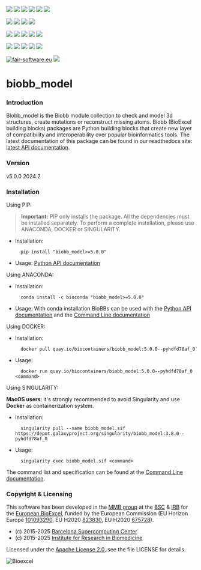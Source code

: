 [![](https://img.shields.io/github/v/tag/bioexcel/biobb_model?label=Version)](https://GitHub.com/bioexcel/biobb_model/tags/)
[![](https://img.shields.io/pypi/v/biobb-model.svg?label=Pypi)](https://pypi.python.org/pypi/biobb-model/)
[![](https://img.shields.io/conda/vn/bioconda/biobb_model?label=Conda)](https://anaconda.org/bioconda/biobb_model)
[![](https://img.shields.io/conda/dn/bioconda/biobb_model?label=Conda%20downloads)](https://anaconda.org/bioconda/biobb_model)
[![](https://img.shields.io/badge/Docker-Quay.io-blue)](https://quay.io/repository/biocontainers/biobb_model?tab=tags)
[![](https://img.shields.io/badge/Singularity-GalaxyProject-blue)](https://depot.galaxyproject.org/singularity/biobb_model:5.0.0--pyhdfd78af_0)

[![](https://img.shields.io/badge/OS-Unix%20%7C%20MacOS-blue)](https://github.com/bioexcel/biobb_model)
[![](https://img.shields.io/pypi/pyversions/biobb-model.svg?label=Python%20Versions)](https://pypi.org/project/biobb-model/)
[![](https://img.shields.io/badge/License-Apache%202.0-blue.svg)](https://opensource.org/licenses/Apache-2.0)
[![](https://img.shields.io/badge/Open%20Source%3f-Yes!-blue)](https://github.com/bioexcel/biobb_model)

[![](https://readthedocs.org/projects/biobb-model/badge/?version=latest&label=Docs)](https://biobb-model.readthedocs.io/en/latest/?badge=latest)
[![](https://img.shields.io/website?down_message=Offline&label=Biobb%20Website&up_message=Online&url=https%3A%2F%2Fmmb.irbbarcelona.org%2Fbiobb%2F)]()
[![](https://img.shields.io/badge/Youtube-tutorials-blue?logo=youtube&logoColor=red)](https://www.youtube.com/@BioExcelCoE/search?query=biobb)
[![](https://zenodo.org/badge/DOI/10.1038/s41597-019-0177-4.svg)](https://doi.org/10.1038/s41597-019-0177-4)
[![](https://img.shields.io/endpoint?color=brightgreen&url=https%3A%2F%2Fapi.juleskreuer.eu%2Fcitation-badge.php%3Fshield%26doi%3D10.1038%2Fs41597-019-0177-4)](https://www.nature.com/articles/s41597-019-0177-4#citeas)

[![](https://docs.bioexcel.eu/biobb_model/junit/testsbadge.svg)](https://docs.bioexcel.eu/biobb_model/junit/report.html)
[![](https://docs.bioexcel.eu/biobb_model/coverage/coveragebadge.svg)](https://docs.bioexcel.eu/biobb_model/coverage/)
[![](https://docs.bioexcel.eu/biobb_model/flake8/flake8badge.svg)](https://docs.bioexcel.eu/biobb_model/flake8/)
[![](https://img.shields.io/github/last-commit/bioexcel/biobb_model?label=Last%20Commit)](https://github.com/bioexcel/biobb_model/commits/master)
[![](https://img.shields.io/github/issues/bioexcel/biobb_model.svg?color=brightgreen&label=Issues)](https://GitHub.com/bioexcel/biobb_model/issues/)

[![fair-software.eu](https://img.shields.io/badge/fair--software.eu-%E2%97%8F%20%20%E2%97%8F%20%20%E2%97%8F%20%20%E2%97%8F%20%20%E2%97%8F-green)](https://fair-software.eu)
[![](https://www.bestpractices.dev/projects/8847/badge)](https://www.bestpractices.dev/projects/8847)

[](https://bestpractices.coreinfrastructure.org/projects/8847/badge)

[//]: # (The previous line invisible link is for compatibility with the howfairis script https://github.com/fair-software/howfairis-github-action/tree/main wich uses the old bestpractices URL)

# biobb_model

### Introduction
Biobb_model is the Biobb module collection to check and model 3d structures,
create mutations or reconstruct missing atoms.
Biobb (BioExcel building blocks) packages are Python building blocks that
create new layer of compatibility and interoperability over popular
bioinformatics tools.
The latest documentation of this package can be found in our readthedocs site:
[latest API documentation](http://biobb-model.readthedocs.io/en/latest/).

### Version
v5.0.0 2024.2

### Installation
Using PIP:

> **Important:** PIP only installs the package. All the dependencies must be installed separately. To perform a complete installation, please use ANACONDA, DOCKER or SINGULARITY.

* Installation:


        pip install "biobb_model>=5.0.0"


* Usage: [Python API documentation](https://biobb-model.readthedocs.io/en/latest/modules.html)

Using ANACONDA:

* Installation:


        conda install -c bioconda "biobb_model>=5.0.0"


* Usage: With conda installation BioBBs can be used with the [Python API documentation](https://biobb-model.readthedocs.io/en/latest/modules.html) and the [Command Line documentation](https://biobb-model.readthedocs.io/en/latest/command_line.html)

Using DOCKER:

* Installation:


        docker pull quay.io/biocontainers/biobb_model:5.0.0--pyhdfd78af_0


* Usage:


        docker run quay.io/biocontainers/biobb_model:5.0.0--pyhdfd78af_0 <command>


Using SINGULARITY:

**MacOS users**: it's strongly recommended to avoid Singularity and use **Docker** as containerization system.

* Installation:


        singularity pull --name biobb_model.sif https://depot.galaxyproject.org/singularity/biobb_model:3.8.0--pyhdfd78af_0


* Usage:


        singularity exec biobb_model.sif <command>


The command list and specification can be found at the [Command Line documentation](https://biobb-model.readthedocs.io/en/latest/command_line.html).


### Copyright & Licensing
This software has been developed in the [MMB group](http://mmb.irbbarcelona.org) at the [BSC](http://www.bsc.es/) & [IRB](https://www.irbbarcelona.org/) for the [European BioExcel](http://bioexcel.eu/), funded by the European Commission (EU Horizon Europe [101093290](https://cordis.europa.eu/project/id/101093290), EU H2020 [823830](http://cordis.europa.eu/projects/823830), EU H2020 [675728](http://cordis.europa.eu/projects/675728)).

* (c) 2015-2025 [Barcelona Supercomputing Center](https://www.bsc.es/)
* (c) 2015-2025 [Institute for Research in Biomedicine](https://www.irbbarcelona.org/)

Licensed under the
[Apache License 2.0](https://www.apache.org/licenses/LICENSE-2.0), see the file LICENSE for details.

![](https://bioexcel.eu/wp-content/uploads/2019/04/Bioexcell_logo_1080px_transp.png "Bioexcel")
